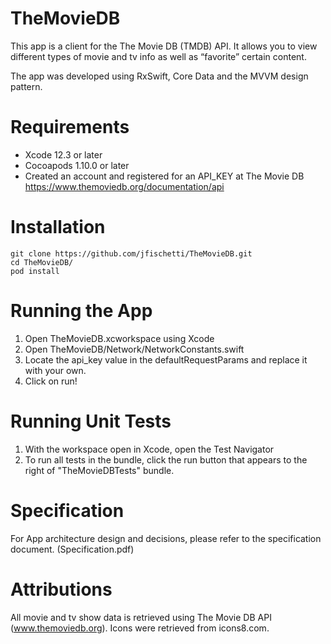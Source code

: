 # TheMovieDB
This app is a client for the The Movie DB (TMDB) API. It allows you to view different types of movie and tv info as well as “favorite” certain content. 

The app was developed using RxSwift, Core Data and the MVVM design pattern.

# Requirements
   * Xcode 12.3 or later
   * Cocoapods 1.10.0 or later
   * Created an account and registered for an API_KEY at The Movie DB https://www.themoviedb.org/documentation/api

# Installation
```
git clone https://github.com/jfischetti/TheMovieDB.git
cd TheMovieDB/
pod install
```

# Running the App
1. Open TheMovieDB.xcworkspace using Xcode
1. Open TheMovieDB/Network/NetworkConstants.swift
1. Locate the api_key value in the defaultRequestParams and replace it with your own.
1. Click on run!

# Running Unit Tests
1. With the workspace open in Xcode, open the Test Navigator
1. To run all tests in the bundle, click the run button that appears to the right of "TheMovieDBTests" bundle.

# Specification
For App architecture design and decisions, please refer to the specification document. (Specification.pdf)

# Attributions
All movie and tv show data is retrieved using The Movie DB API (www.themoviedb.org).
Icons were retrieved from icons8.com.